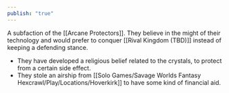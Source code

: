 ```yaml
---
publish: "true"
---
```

A subfaction of the [[Arcane Protectors]].
They believe in the might of their technology and would prefer to conquer [[Rival Kingdom (TBD)]] instead of keeping a defending stance.

- They have developed a religious belief related to the crystals, to protect from a certain side effect.
- They stole an airship from [[Solo Games/Savage Worlds Fantasy Hexcrawl/Play/Locations/Hoverkirk]] to have some kind of financial aid.